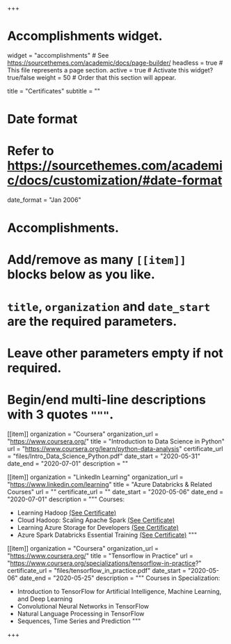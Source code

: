 +++
# Accomplishments widget.
widget = "accomplishments"  # See https://sourcethemes.com/academic/docs/page-builder/
headless = true  # This file represents a page section.
active = true  # Activate this widget? true/false
weight = 50  # Order that this section will appear.

title = "Certificates"
subtitle = ""

# Date format
#   Refer to https://sourcethemes.com/academic/docs/customization/#date-format
date_format = "Jan 2006"

# Accomplishments.
#   Add/remove as many `[[item]]` blocks below as you like.
#   `title`, `organization` and `date_start` are the required parameters.
#   Leave other parameters empty if not required.
#   Begin/end multi-line descriptions with 3 quotes `"""`.

[[item]]
  organization = "Coursera"
  organization_url = "https://www.coursera.org/"
  title = "Introduction to Data Science in Python"
  url = "https://www.coursera.org/learn/python-data-analysis"
  certificate_url = "files/Intro_Data_Science_Python.pdf"
  date_start = "2020-05-31"
  date_end = "2020-07-01"
  description = ""

[[item]]
  organization = "LinkedIn Learning"
  organization_url = "https://www.linkedin.com/learning"
  title = "Azure Databricks & Related Courses"
  url = ""
  certificate_url = ""
  date_start = "2020-05-06"
  date_end = "2020-07-01"
  description = """
  Courses:
  * Learning Hadoop [(See Certificate)](files/LearningHadoop.pdf)
  * Cloud Hadoop: Scaling Apache Spark [(See Certificate)](files/CloudHadoop.pdf)
  * Learning Azure Storage for Developers [(See Certificate)](files/LearningAzureStorage.pdf)
  * Azure Spark Databricks Essential Training [(See Certificate)](files/AzureSparkDatabricksEssentialTraining.pdf)
  """

[[item]]
  organization = "Coursera"
  organization_url = "https://www.coursera.org/"
  title = "Tensorflow in Practice"
  url = "https://www.coursera.org/specializations/tensorflow-in-practice?"
  certificate_url = "files/tensorflow_in_practice.pdf"
  date_start = "2020-05-06"
  date_end = "2020-05-25"
  description = """
  Courses in Specialization:
  * Introduction to TensorFlow for Artificial Intelligence, Machine Learning, and Deep Learning
  * Convolutional Neural Networks in TensorFlow
  * Natural Language Processing in TensorFlow
  * Sequences, Time Series and Prediction
  """

+++
